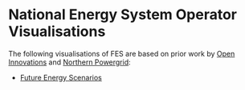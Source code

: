 # National Energy System Operator Visualisations

The following visualisations of FES are based on prior work by [Open Innovations](https://open-innovations.org/) and [Northern Powergrid](https://odileeds.github.io/northern-powergrid/2020-DFES/):

* [Future Energy Scenarios](https://www.neso.energy/publications/future-energy-scenarios-fes)

